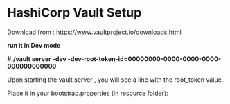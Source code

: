# HashiCorp Vault Setup

Download from : https://www.vaultproject.io/downloads.html

__run it in Dev mode__

__#./vault server -dev -dev-root-token-id=00000000-0000-0000-0000-000000000000__

Upon starting the vault server , you will see a line with the root_token value. 

Place it in your bootstrap.properties (in resource folder): 
